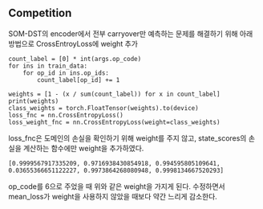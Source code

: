## Competition
SOM-DST의 encoder에서 전부 carryover만 예측하는 문제를 해결하기 위해 아래 방법으로 CrossEntroyLoss에 weight 추가
```
count_label = [0] * int(args.op_code)
for ins in train_data:
    for op_id in ins.op_ids:
        count_label[op_id] += 1

weights = [1 - (x / sum(count_label)) for x in count_label]
print(weights)
class_weights = torch.FloatTensor(weights).to(device)
loss_fnc = nn.CrossEntropyLoss()
loss_weight_fnc = nn.CrossEntropyLoss(weight=class_weights)
```
loss_fnc은 도메인의 손실을 확인하기 위해 weight를 주지 않고, state_scores의 손실을 계산하는 함수에만 weight을 추가하였다.

```
[0.9999567917335209, 0.9716938430854918, 0.994595805109641, 0.03655366651122227, 0.9973864268080948, 0.9998134667520293]
```
op_code를 6으로 주었을 때 위와 같은 weight을 가지게 된다. 수정하면서 mean_loss가 weight을 사용하지 않았을 때보다 약간 느리게 감소한다.
